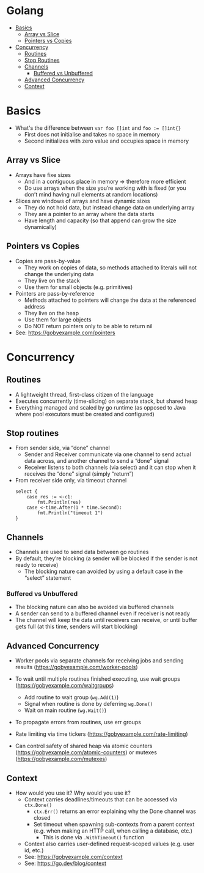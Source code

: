 # Golang

- [Basics](#basics)
  - [Array vs Slice](#array-vs-slice)
  - [Pointers vs Copies](#pointers-vs-copies)
- [Concurrency](#concurrency)
  - [Routines](#routines)
  - [Stop Routines](#stop-routines)
  - [Channels](#channels)
    - [Buffered vs Unbuffered](#buffered-vs-unbuffered)
  - [Advanced Concurrency](#advanced-concurrency)
  - [Context](#context)

# Basics

* What's the difference between `var foo []int` and `foo := []int{}`
  * First does not initialise and takes no space in memory
  * Second initializes with zero value and occupies space in memory

## Array vs Slice

* Arrays have fixe sizes
  * And in a contiguous place in memory => therefore more efficient
  * Do use arrays when the size you’re working with is fixed (or you don’t mind having null elements at random locations)
* Slices are windows of arrays and have dynamic sizes
  * They do not hold data, but instead change data on underlying array
  * They are a pointer to an array where the data starts
  * Have length and capacity (so that append can grow the size dynamically)
  

## Pointers vs Copies

- Copies are pass-by-value
  - They work on copies of data, so methods attached to literals will not change the underlying data
  - They live on the stack
  - Use them for small objects (e.g. primitives)
- Pointers are pass-by-reference
  - Methods attached to pointers will change the data at the referenced address
  - They live on the heap
  - Use them for large objects
  - Do NOT return pointers only to be able to return nil
- See: https://gobyexample.com/pointers
  

# Concurrency

## Routines

* A lightweight thread, first-class citizen of the language
* Executes concurrently (time-slicing) on separate stack, but shared heap
* Everything managed and scaled by go runtime (as opposed to Java where pool executors must be created and configured)
  

## Stop routines

* From sender side, via “done” channel
  * Sender and Receiver communicate via one channel to send actual data across, and another channel to send a “done” signal
  * Receiver listens to both channels (via select) and it can stop when it receives the “done” signal (simply “return”)
* From receiver side only, via timeout channel
  ```
  select {
      case res := <-c1:
          fmt.Println(res)
      case <-time.After(1 * time.Second):
          fmt.Println("timeout 1")
  }
  ```
  

## Channels

* Channels are used to send data between go routines
* By default, they’re blocking (a sender will be blocked if the sender is not ready to receive)
  * The blocking nature can avoided by using a default case in the “select” statement
    

### Buffered vs Unbuffered

* The blocking nature can also be avoided via buffered channels
* A sender can send to a buffered channel even if receiver is not ready
* The channel will keep the data until receivers can receive, or until buffer gets full (at this time, senders will start blocking)
  

## Advanced Concurrency

- Worker pools via separate channels for receiving jobs and sending results (https://gobyexample.com/worker-pools)


- To wait until multiple routines finished executing, use wait groups (https://gobyexample.com/waitgroups)
  - Add routine to wait group (`wg.Add(1)`)
  - Signal when routine is done by deferring `wg.Done()`
  - Wait on main routine (`wg.Wait()`)


- To propagate errors from routines, use err groups


- Rate limiting via time tickers (https://gobyexample.com/rate-limiting)


- Can control safety of shared heap via atomic counters (https://gobyexample.com/atomic-counters) or mutexes (https://gobyexample.com/mutexes)


## Context

* How would you use it? Why would you use it?
  * Context carries deadlines/timeouts that can be accessed via `ctx.Done()`
    * `ctx.Err()` returns an error explaining why the Done channel was closed
    * Set timeout when spawning sub-contexts from a parent context (e.g. when making an HTTP call, when calling a database, etc.)
      * This is done via `.WithTimeout()` function
  * Context also carries user-defined request-scoped values (e.g. user id, etc.)
  * See: https://gobyexample.com/context
  * See: https://go.dev/blog/context